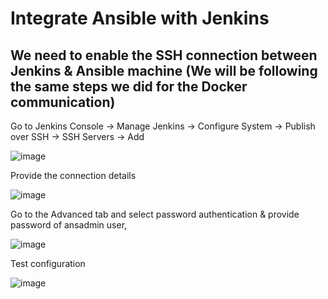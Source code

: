 # Integrate Ansible with Jenkins

## We need to enable the SSH connection between Jenkins & Ansible machine (We will be following the same steps we did for the Docker communication)

Go to Jenkins Console -> Manage Jenkins -> Configure System -> Publish over SSH -> SSH Servers -> Add 

![image](https://user-images.githubusercontent.com/90503660/138583367-37081c79-d498-4839-bcf3-6c55467004b0.png)

Provide the connection details

![image](https://user-images.githubusercontent.com/90503660/138583427-33e38650-8cbc-409f-966e-94d7ad7280bd.png)

Go to the Advanced tab and select password authentication & provide password of ansadmin user,

![image](https://user-images.githubusercontent.com/90503660/138583449-14963f24-6039-47a4-8d0f-73fd96d33fdc.png)

Test configuration

![image](https://user-images.githubusercontent.com/90503660/138583481-61dd526f-64d1-43f0-ba46-d1d2f606d7a1.png)

